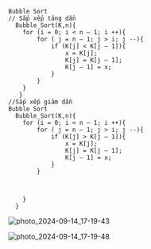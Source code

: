 ```
Bubble Sort
// Sắp xếp tăng dần
  Bubble_Sort(K,n){
  	for (i = 0; i < n – 1; i ++){
  		for ( j = n – 1; j > i; j --){
  			if (K[j] < K[j – 1]){
  				x = K[j];
  				K[j] = K[j – 1];
  				K[j – 1] = x;
  			}
  		}
  	}
   }
//Sắp xếp giảm dần
Bubble Sort
  Bubble_Sort(K,n){
  	for (i = 0; i < n – 1; i ++){
  		for ( j = n – 1; j > i; j --){
  			if (K[j] > K[j – 1]){
  				x = K[j];
  				K[j] = K[j – 1];
  				K[j – 1] = x;
  			}
  		}



  	}
  }
```
![photo_2024-09-14_17-19-43](https://github.com/user-attachments/assets/44fa43af-577d-4009-af30-7d463ada90cb)

![photo_2024-09-14_17-19-48](https://github.com/user-attachments/assets/0fe49d37-fd01-4a4d-95d2-61e5fcca1e12)

